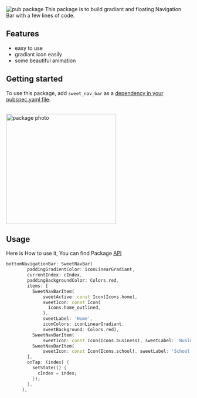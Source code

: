 <img src="https://img.shields.io/pub/v/shared_preferences.svg" alt="pub package">
This package is to build gradiant and floating Navigation Bar with a few lines of code.

## Features

- easy to use
- gradiant icon easily
- some beautiful animation

## Getting started

<p>To use this package, add <code>sweet_nav_bar</code> as a <a href="https://flutter.dev/docs/development/platform-integration/platform-channels">dependency in your pubspec.yaml file</a>.</p>

<br>
<a href="https://lh4.googleusercontent.com/UqfnouOmGZvQQbptHKy8ljbtQoLVoKz98b91dBovdsyYoygfSDzlmDcXEjw2zrJ1VOugx8UQXPha9j6Yw2O2=w1920-h902-rw"><img src="https://lh4.googleusercontent.com/UqfnouOmGZvQQbptHKy8ljbtQoLVoKz98b91dBovdsyYoygfSDzlmDcXEjw2zrJ1VOugx8UQXPha9j6Yw2O2=w1920-h902-rw" alt="package photo" width = "300px">
</a>

## Usage

Here is How to use it, You can find Package <a href = "https://github.com/AbdallahAwd/sweet_nav_bar">API</a>

```dart
bottomNavigationBar: SweetNavBar(
        paddingGradientColor: iconLinearGradiant,
        currentIndex: cIndex,
        paddingBackgroundColor: Colors.red,
        items: [
          SweetNavBarItem(
              sweetActive: const Icon(Icons.home),
              sweetIcon: const Icon(
                Icons.home_outlined,
              ),
              sweetLabel: 'Home',
              iconColors: iconLinearGradiant,
              sweetBackground: Colors.red),
          SweetNavBarItem(
              sweetIcon: const Icon(Icons.business), sweetLabel: 'Business'),
          SweetNavBarItem(
              sweetIcon: const Icon(Icons.school), sweetLabel: 'School'),
        ],
        onTap: (index) {
          setState(() {
            cIndex = index;
          });
        },
      ),
```
